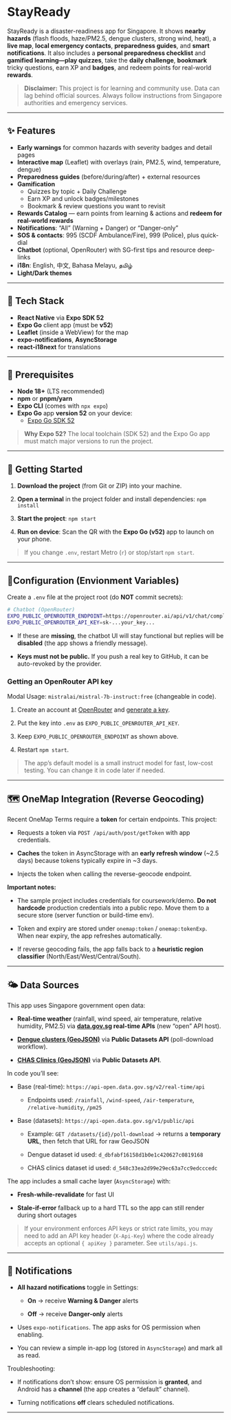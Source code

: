 # StayReady

StayReady is a disaster-readiness app for Singapore. It shows **nearby hazards** (flash floods, haze/PM2.5, dengue clusters, strong wind, heat), a **live map**, **local emergency contacts**, **preparedness guides**, and **smart notifications**. It also includes a **personal preparedness checklist** and **gamified learning—play quizzes**, take the **daily challenge**, **bookmark** tricky questions, earn XP and **badges**, and redeem points for real-world **rewards**.

> **Disclaimer:** This project is for learning and community use. Data can lag behind official sources. Always follow instructions from Singapore authorities and emergency services.

---

## ✨ Features

- **Early warnings** for common hazards with severity badges and detail pages
- **Interactive map** (Leaflet) with overlays (rain, PM2.5, wind, temperature, dengue)
- **Preparedness guides** (before/during/after) + external resources
- **Gamification**
    * Quizzes by topic + Daily Challenge
    * Earn XP and unlock badges/milestones
    * Bookmark & review questions you want to revisit
- **Rewards Catalog** — earn points from learning & actions and **redeem for real-world rewards**
- **Notifications**: “All” (Warning + Danger) or “Danger-only”
- **SOS & contacts**: 995 (SCDF Ambulance/Fire), 999 (Police), plus quick-dial
- **Chatbot** (optional, OpenRouter) with SG-first tips and resource deep-links
- **i18n**: English, 中文, Bahasa Melayu, தமிழ்
- **Light/Dark themes**

---

## 🔧 Tech Stack

- **React Native** via **Expo SDK 52**
- **Expo Go** client app (must be **v52**)
- **Leaflet** (inside a WebView) for the map
- **expo-notifications**, **AsyncStorage**
- **react-i18next** for translations

---

## 🧰 Prerequisites

- **Node 18+** (LTS recommended)
- **npm** or **pnpm/yarn**
- **Expo CLI** (comes with `npx expo`)
- **Expo Go** app **version 52** on your device:
  - [Expo Go SDK 52](https://expo.dev/go?sdkVersion=52&platform=android&device=true](https://expo.dev/go?sdkVersion=52&platform=android&device=true))

> **Why Expo 52?** The local toolchain (SDK 52) and the Expo Go app must match major versions to run the project.

---

## 🚀 Getting Started

1. **Download the project** (from Git or ZIP) into your machine.

2. **Open a terminal** in the project folder and install dependencies: `npm install`

3. **Start the project**: `npm start`

4. **Run on device**: Scan the QR with the **Expo Go (v52)** app to launch on your phone.

> If you change `.env`, restart Metro (`r`) or stop/start `npm start`.

---

## 🔐Configuration (Envionment Variables)

Create a `.env` file at the project root (do **NOT** commit secrets):

```bash
# Chatbot (OpenRouter)
EXPO_PUBLIC_OPENROUTER_ENDPOINT=https://openrouter.ai/api/v1/chat/completions
EXPO_PUBLIC_OPENROUTER_API_KEY=sk-...your_key...
```

* If these are **missing**, the chatbot UI will stay functional but replies will be **disabled** (the app shows a friendly message).

* **Keys must not be public.** If you push a real key to GitHub, it can be auto-revoked by the provider.

### Getting an OpenRouter API key

Modal Usage: `mistralai/mistral-7b-instruct:free` (changeable in code).

1. Create an account at [OpenRouter](https://openrouter.ai/sign-in?redirect_url=https%3A%2F%2Fopenrouter.ai%2Fsettings%2Fpreferences) and [generate a key](https://openrouter.ai/settings/keys).

2. Put the key into `.env` as `EXPO_PUBLIC_OPENROUTER_API_KEY`.

3. Keep `EXPO_PUBLIC_OPENROUTER_ENDPOINT` as shown above.

4. Restart `npm start`.

> The app’s default model is a small instruct model for fast, low-cost testing. You can change it in code later if needed.

---

## 🗺️ OneMap Integration (Reverse Geocoding)

Recent OneMap Terms require a **token** for certain endpoints. This project:

* Requests a token via `POST /api/auth/post/getToken` with app credentials.

* **Caches** the token in AsyncStorage with an **early refresh window** (~2.5 days) because tokens typically expire in ~3 days.

* Injects the token when calling the reverse-geocode endpoint.

**Important notes:**

* The sample project includes credentials for coursework/demo. **Do not hardcode** production credentials into a public repo. Move them to a secure store (server function or build-time env).

* Token and expiry are stored under `onemap:token` / `onemap:tokenExp`. When near expiry, the app refreshes automatically.

* If reverse geocoding fails, the app falls back to a **heuristic region classifier** (North/East/West/Central/South).

---

## 🌤️ Data Sources

This app uses Singapore government open data:

* **Real-time weather** (rainfall, wind speed, air temperature, relative humidity, PM2.5) via **[data.gov.sg](https://data.gov.sg/) real-time APIs** (new “open” API host).

* **[Dengue clusters (GeoJSON)](https://data.gov.sg/datasets/d_dbfabf16158d1b0e1c420627c0819168/view)** via **Public Datasets API** (poll-download workflow).

* **[CHAS Clinics (GeoJSON)](https://data.gov.sg/datasets/d_548c33ea2d99e29ec63a7cc9edcccedc/view)** via **Public Datasets API**.

In code you’ll see:

* Base (real-time): `https://api-open.data.gov.sg/v2/real-time/api`

    * Endpoints used: `/rainfall`, `/wind-speed`, `/air-temperature`, `/relative-humidity`, `/pm25`

* Base (datasets): `https://api-open.data.gov.sg/v1/public/api`

    * Example: `GET /datasets/{id}/poll-download` → returns a **temporary URL**, then fetch that URL for raw GeoJSON

    * Dengue dataset id used: `d_dbfabf16158d1b0e1c420627c0819168`

    * CHAS clinics dataset id used: `d_548c33ea2d99e29ec63a7cc9edcccedc`

The app includes a small cache layer (`AsyncStorage`) with:

* **Fresh-while-revalidate** for fast UI

* **Stale-if-error** fallback up to a hard TTL so the app can still render during short outages

> If your environment enforces API keys or strict rate limits, you may need to add an API key header (`X-Api-Key`) where the code already accepts an optional `{ apiKey }` parameter. See `utils/api.js`.

---

## 🔔 Notifications

* **All hazard notifications** toggle in Settings:

    * **On** → receive **Warning & Danger** alerts

    * **Off** → receive **Danger-only** alerts

* Uses `expo-notifications`. The app asks for OS permission when enabling.

* You can review a simple in-app log (stored in `AsyncStorage`) and mark all as read.

Troubleshooting:

* If notifications don’t show: ensure OS permission is **granted**, and Android has a **channel** (the app creates a “default” channel).

* Turning notifications **off** clears scheduled notifications.

---


